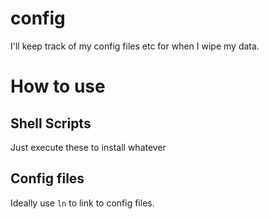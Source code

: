 # config
I'll keep track of my config files etc for when I wipe my data.

# How to use
## Shell Scripts
Just execute these to install whatever

## Config files
Ideally use `ln` to link to config files.
